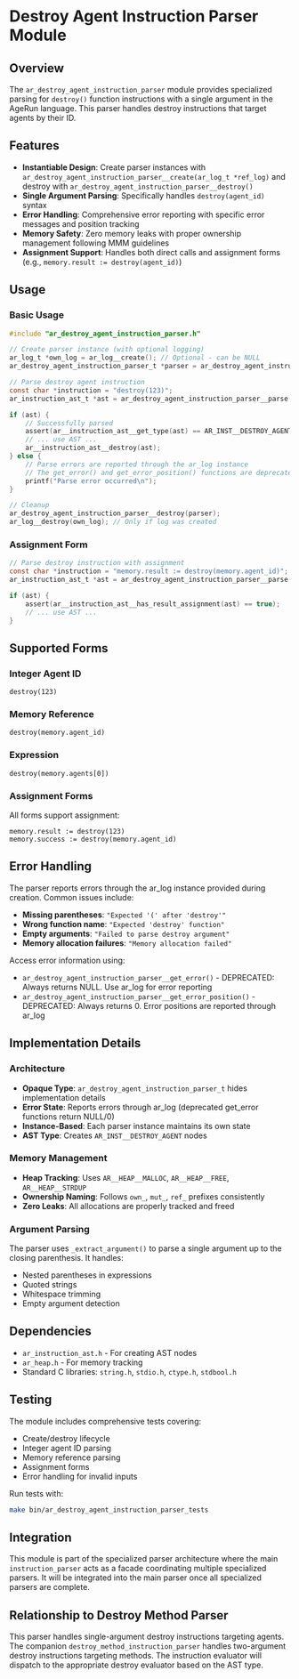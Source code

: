 # Destroy Agent Instruction Parser Module

## Overview

The `ar_destroy_agent_instruction_parser` module provides specialized parsing for `destroy()` function instructions with a single argument in the AgeRun language. This parser handles destroy instructions that target agents by their ID.

## Features

- **Instantiable Design**: Create parser instances with `ar_destroy_agent_instruction_parser__create(ar_log_t *ref_log)` and destroy with `ar_destroy_agent_instruction_parser__destroy()`
- **Single Argument Parsing**: Specifically handles `destroy(agent_id)` syntax
- **Error Handling**: Comprehensive error reporting with specific error messages and position tracking
- **Memory Safety**: Zero memory leaks with proper ownership management following MMM guidelines
- **Assignment Support**: Handles both direct calls and assignment forms (e.g., `memory.result := destroy(agent_id)`)

## Usage

### Basic Usage

```c
#include "ar_destroy_agent_instruction_parser.h"

// Create parser instance (with optional logging)
ar_log_t *own_log = ar_log__create(); // Optional - can be NULL
ar_destroy_agent_instruction_parser_t *parser = ar_destroy_agent_instruction_parser__create(own_log);

// Parse destroy agent instruction
const char *instruction = "destroy(123)";
ar_instruction_ast_t *ast = ar_destroy_agent_instruction_parser__parse(parser, instruction, NULL);

if (ast) {
    // Successfully parsed
    assert(ar__instruction_ast__get_type(ast) == AR_INST__DESTROY_AGENT);
    // ... use AST ...
    ar__instruction_ast__destroy(ast);
} else {
    // Parse errors are reported through the ar_log instance
    // The get_error() and get_error_position() functions are deprecated
    printf("Parse error occurred\n");
}

// Cleanup
ar_destroy_agent_instruction_parser__destroy(parser);
ar_log__destroy(own_log); // Only if log was created
```

### Assignment Form

```c
// Parse destroy instruction with assignment
const char *instruction = "memory.result := destroy(memory.agent_id)";
ar_instruction_ast_t *ast = ar_destroy_agent_instruction_parser__parse(parser, instruction, "memory.result");

if (ast) {
    assert(ar__instruction_ast__has_result_assignment(ast) == true);
    // ... use AST ...
}
```

## Supported Forms

### Integer Agent ID
```
destroy(123)
```

### Memory Reference
```
destroy(memory.agent_id)
```

### Expression
```
destroy(memory.agents[0])
```

### Assignment Forms
All forms support assignment:
```
memory.result := destroy(123)
memory.success := destroy(memory.agent_id)
```

## Error Handling

The parser reports errors through the ar_log instance provided during creation. Common issues include:

- **Missing parentheses**: `"Expected '(' after 'destroy'"`
- **Wrong function name**: `"Expected 'destroy' function"`
- **Empty arguments**: `"Failed to parse destroy argument"`
- **Memory allocation failures**: `"Memory allocation failed"`

Access error information using:
- `ar_destroy_agent_instruction_parser__get_error()` - DEPRECATED: Always returns NULL. Use ar_log for error reporting
- `ar_destroy_agent_instruction_parser__get_error_position()` - DEPRECATED: Always returns 0. Error positions are reported through ar_log

## Implementation Details

### Architecture
- **Opaque Type**: `ar_destroy_agent_instruction_parser_t` hides implementation details
- **Error State**: Reports errors through ar_log (deprecated get_error functions return NULL/0)
- **Instance-Based**: Each parser instance maintains its own state
- **AST Type**: Creates `AR_INST__DESTROY_AGENT` nodes

### Memory Management
- **Heap Tracking**: Uses `AR__HEAP__MALLOC`, `AR__HEAP__FREE`, `AR__HEAP__STRDUP`
- **Ownership Naming**: Follows `own_`, `mut_`, `ref_` prefixes consistently
- **Zero Leaks**: All allocations are properly tracked and freed

### Argument Parsing
The parser uses `_extract_argument()` to parse a single argument up to the closing parenthesis. It handles:
- Nested parentheses in expressions
- Quoted strings
- Whitespace trimming
- Empty argument detection

## Dependencies

- `ar_instruction_ast.h` - For creating AST nodes
- `ar_heap.h` - For memory tracking
- Standard C libraries: `string.h`, `stdio.h`, `ctype.h`, `stdbool.h`

## Testing

The module includes comprehensive tests covering:
- Create/destroy lifecycle
- Integer agent ID parsing
- Memory reference parsing
- Assignment forms
- Error handling for invalid inputs

Run tests with:
```bash
make bin/ar_destroy_agent_instruction_parser_tests
```

## Integration

This module is part of the specialized parser architecture where the main `instruction_parser` acts as a facade coordinating multiple specialized parsers. It will be integrated into the main parser once all specialized parsers are complete.

## Relationship to Destroy Method Parser

This parser handles single-argument destroy instructions targeting agents. The companion `destroy_method_instruction_parser` handles two-argument destroy instructions targeting methods. The instruction evaluator will dispatch to the appropriate destroy evaluator based on the AST type.